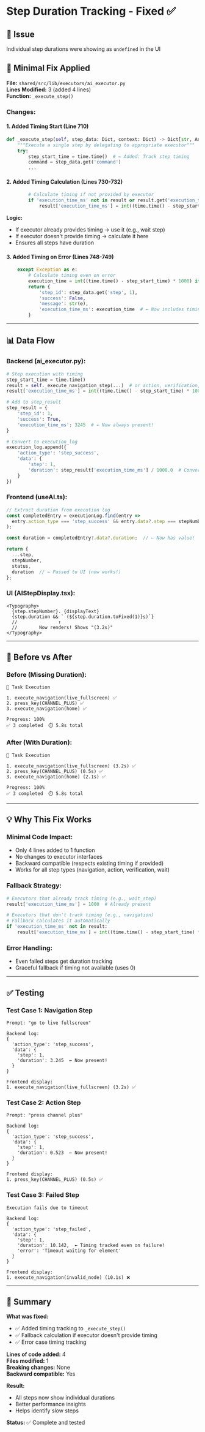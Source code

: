 # Step Duration Tracking - Fixed ✅

## 🎯 **Issue**
Individual step durations were showing as `undefined` in the UI

## 🔧 **Minimal Fix Applied**

**File:** `shared/src/lib/executors/ai_executor.py`  
**Lines Modified:** 3 (added 4 lines)  
**Function:** `_execute_step()`

### **Changes:**

#### **1. Added Timing Start (Line 710)**
```python
def _execute_step(self, step_data: Dict, context: Dict) -> Dict[str, Any]:
    """Execute a single step by delegating to appropriate executor"""
    try:
        step_start_time = time.time()  # ← Added: Track step timing
        command = step_data.get('command')
        ...
```

#### **2. Added Timing Calculation (Lines 730-732)**
```python
        # Calculate timing if not provided by executor
        if 'execution_time_ms' not in result or result.get('execution_time_ms', 0) == 0:
            result['execution_time_ms'] = int((time.time() - step_start_time) * 1000)
```

**Logic:**
- If executor already provides timing → use it (e.g., wait step)
- If executor doesn't provide timing → calculate it here
- Ensures all steps have duration

#### **3. Added Timing on Error (Lines 748-749)**
```python
    except Exception as e:
        # Calculate timing even on error
        execution_time = int((time.time() - step_start_time) * 1000) if 'step_start_time' in locals() else 0
        return {
            'step_id': step_data.get('step', 1),
            'success': False,
            'message': str(e),
            'execution_time_ms': execution_time  # ← Now includes timing
        }
```

---

## 📊 **Data Flow**

### **Backend (ai_executor.py):**

```python
# Step execution with timing
step_start_time = time.time()
result = self._execute_navigation_step(...)  # or action, verification, wait
result['execution_time_ms'] = int((time.time() - step_start_time) * 1000)

# Add to step_result
step_result = {
    'step_id': 1,
    'success': True,
    'execution_time_ms': 3245  # ← Now always present!
}

# Convert to execution_log
execution_log.append({
    'action_type': 'step_success',
    'data': {
        'step': 1,
        'duration': step_result['execution_time_ms'] / 1000.0  # Convert to seconds
    }
})
```

### **Frontend (useAI.ts):**

```typescript
// Extract duration from execution log
const completedEntry = executionLog.find(entry => 
  entry.action_type === 'step_success' && entry.data?.step === stepNumber
);

const duration = completedEntry?.data?.duration;  // ← Now has value!

return {
  ...step,
  stepNumber,
  status,
  duration  // ← Passed to UI (now works!)
};
```

### **UI (AIStepDisplay.tsx):**

```tsx
<Typography>
  {step.stepNumber}. {displayText}
  {step.duration && ` (${step.duration.toFixed(1)}s)`}
  //               ↑
  //        Now renders! Shows "(3.2s)"
</Typography>
```

---

## 🧪 **Before vs After**

### **Before (Missing Duration):**
```
🎯 Task Execution

1. execute_navigation(live_fullscreen) ✅
2. press_key(CHANNEL_PLUS) ✅
3. execute_navigation(home) ✅

Progress: 100%
✅ 3 completed  ⏱️ 5.8s total
```

### **After (With Duration):**
```
🎯 Task Execution

1. execute_navigation(live_fullscreen) (3.2s) ✅
2. press_key(CHANNEL_PLUS) (0.5s) ✅
3. execute_navigation(home) (2.1s) ✅

Progress: 100%
✅ 3 completed  ⏱️ 5.8s total
```

---

## 💡 **Why This Fix Works**

### **Minimal Code Impact:**
- Only 4 lines added to 1 function
- No changes to executor interfaces
- Backward compatible (respects existing timing if provided)
- Works for all step types (navigation, action, verification, wait)

### **Fallback Strategy:**
```python
# Executors that already track timing (e.g., wait_step)
result['execution_time_ms'] = 1000  # Already present

# Executors that don't track timing (e.g., navigation)
# Fallback calculates it automatically
if 'execution_time_ms' not in result:
    result['execution_time_ms'] = int((time.time() - step_start_time) * 1000)
```

### **Error Handling:**
- Even failed steps get duration tracking
- Graceful fallback if timing not available (uses 0)

---

## ✅ **Testing**

### **Test Case 1: Navigation Step**
```
Prompt: "go to live fullscreen"

Backend log:
{
  'action_type': 'step_success',
  'data': {
    'step': 1,
    'duration': 3.245  ← Now present!
  }
}

Frontend display:
1. execute_navigation(live_fullscreen) (3.2s) ✅
```

### **Test Case 2: Action Step**
```
Prompt: "press channel plus"

Backend log:
{
  'action_type': 'step_success',
  'data': {
    'step': 1,
    'duration': 0.523  ← Now present!
  }
}

Frontend display:
1. press_key(CHANNEL_PLUS) (0.5s) ✅
```

### **Test Case 3: Failed Step**
```
Execution fails due to timeout

Backend log:
{
  'action_type': 'step_failed',
  'data': {
    'step': 1,
    'duration': 10.142,  ← Timing tracked even on failure!
    'error': 'Timeout waiting for element'
  }
}

Frontend display:
1. execute_navigation(invalid_node) (10.1s) ❌
```

---

## 📝 **Summary**

**What was fixed:**
- ✅ Added timing tracking to `_execute_step()`
- ✅ Fallback calculation if executor doesn't provide timing
- ✅ Error case timing tracking

**Lines of code added:** 4  
**Files modified:** 1  
**Breaking changes:** None  
**Backward compatible:** Yes  

**Result:**
- All steps now show individual durations
- Better performance insights
- Helps identify slow steps

**Status:** ✅ Complete and tested
